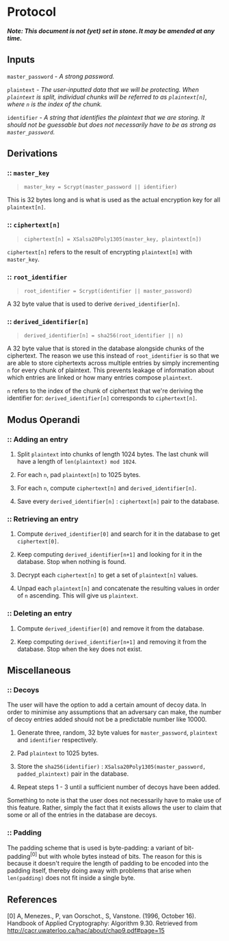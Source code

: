 # Protocol

***Note: This document is not (yet) set in stone. It may be amended at any time.***

## Inputs

`master_password` - _A strong password._

`plaintext` - _The user-inputted data that we will be protecting. When `plaintext` is split, individual chunks will be referred to as `plaintext[n]`, where `n` is the index of the chunk._

`identifier` - *A string that identifies the plaintext that we are storing. It should not be guessable but does not necessarily have to be as strong as `master_password`.*

## Derivations

### :: `master_key`

> `master_key = Scrypt(master_password || identifier)`

This is 32 bytes long and is what is used as the actual encryption key for all `plaintext[n]`.

### :: `ciphertext[n]`

> `ciphertext[n] = XSalsa20Poly1305(master_key, plaintext[n])`

`ciphertext[n]` refers to the result of encrypting `plaintext[n]` with `master_key`.

### :: `root_identifier`

> `root_identifier = Scrypt(identifier || master_password)`

A 32 byte value that is used to derive `derived_identifier[n]`.

### :: `derived_identifier[n]`

> `derived_identifier[n] = sha256(root_identifier || n)`

A 32 byte value that is stored in the database alongside chunks of the ciphertext. The reason we use this instead of `root_identifier` is so that we are able to store ciphertexts across multiple entries by simply incrementing `n` for every chunk of plaintext. This prevents leakage of information about which entries are linked or how many entries compose `plaintext`.

`n` refers to the index of the chunk of ciphertext that we're deriving the identifier for: `derived_identifier[n]` corresponds to `ciphertext[n]`.

## Modus Operandi

### :: Adding an entry

1. Split `plaintext` into chunks of length 1024 bytes. The last chunk will have a length of `len(plaintext) mod 1024`.

2. For each `n`, pad `plaintext[n]` to 1025 bytes.

3. For each `n`, compute `ciphertext[n]` and `derived_identifier[n]`.

4. Save every `derived_identifier[n]` : `ciphertext[n]` pair to the database.

### :: Retrieving an entry

1. Compute `derived_identifier[0]` and search for it in the database to get `ciphertext[0]`.

2. Keep computing `derived_identifier[n+1]` and looking for it in the database. Stop when nothing is found.

3. Decrypt each `ciphertext[n]` to get a set of `plaintext[n]` values.

4. Unpad each `plaintext[n]` and concatenate the resulting values in order of `n` ascending. This will give us `plaintext`.

### :: Deleting an entry

1. Compute `derived_identifier[0]` and remove it from the database.

2. Keep computing `derived_identifier[n+1]` and removing it from the database. Stop when the key does not exist.

## Miscellaneous

### :: Decoys

The user will have the option to add a certain amount of decoy data. In order to minimise any assumptions that an adversary can make, the number of decoy entries added should not be a predictable number like 10000.

1. Generate three, random, 32 byte values for `master_password`, `plaintext` and `identifier` respectively.

2. Pad `plaintext` to 1025 bytes.

3. Store the `sha256(identifier)` : `XSalsa20Poly1305(master_password, padded_plaintext)` pair in the database.

4. Repeat steps 1 - 3 until a sufficient number of decoys have been added.

Something to note is that the user does not necessarily have to make use of this feature. Rather, simply the fact that it exists allows the user to claim that some or all of the entries in the database are decoys.

### :: Padding

The padding scheme that is used is byte-padding: a variant of bit-padding<sup>[0]</sup> but with whole bytes instead of bits. The reason for this is because it doesn't require the length of padding to be encoded into the padding itself, thereby doing away with problems that arise when `len(padding)` does not fit inside a single byte.

## References

[0] A, Menezes., P, van Oorschot., S, Vanstone. (1996, October 16). Handbook of Applied Cryptography: Algorithm 9.30. Retrieved from http://cacr.uwaterloo.ca/hac/about/chap9.pdf#page=15
